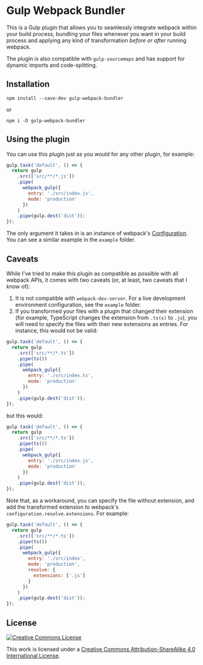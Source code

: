 # Gulp Webpack Bundler
This is a Gulp plugin that allows you to seamlessly integrate webpack within your build process, bundling your files whenever you want in your build process and applying any kind of transformation *before or after* running webpack.

The plugin is also compatible with `gulp-sourcemaps` and has support for dynamic imports and code-splitting.

## Installation
```shell
npm install --save-dev gulp-webpack-bundler
```
or
```shell
npm i -D gulp-webpack-bundler
```

## Using the plugin
You can use this plugin just as you would for any other plugin, for example:
```javascript
gulp.task('default', () => {
  return gulp
    .src(['src/**/*.js'])
    .pipe(
      webpack_gulp({
        entry: './src/index.js',
        mode: 'production'
      })
    )
    .pipe(gulp.dest('dist'));
});
```
The only argument it takes in is an instance of webpack's [Configuration](https://webpack.js.org/configuration/). You can see a similar example in the `example` folder.

## Caveats
While I've tried to make this plugin as compatible as possible with all webpack APIs, it comes with two caveats (or, at least, two caveats that I know of):

1. It is not compatible with `webpack-dev-server`. For a live development environment configuration, see the `example` folder.
2. If you transformed your files with a plugin that changed their extension (for example, TypeScript changes the extension from `.ts(x)` to `.js`), you will need to specify the files with their new extensions as entries. For instance, this would not be valid:
  ```javascript
  gulp.task('default', () => {
    return gulp
      .src(['src/**/*.ts'])
      .pipe(ts())
      .pipe(
        webpack_gulp({
          entry: './src/index.ts',
          mode: 'production'
        })
      )
      .pipe(gulp.dest('dist'));
  });
  ```
  but this would:
  ```javascript
  gulp.task('default', () => {
    return gulp
      .src(['src/**/*.ts'])
      .pipe(ts())
      .pipe(
        webpack_gulp({
          entry: './src/index.js',
          mode: 'production'
        })
      )
      .pipe(gulp.dest('dist'));
  });
  ```
  Note that, as a workaround, you can specify the file without extension, and add the transformed extension to webpack's `configuration.resolve.extensions`. For example:
  ```javascript
  gulp.task('default', () => {
    return gulp
      .src(['src/**/*.ts'])
      .pipe(ts())
      .pipe(
        webpack_gulp({
          entry: './src/index',
          mode: 'production',
          resolve: {
            extensions: ['.js']
          }
        })
      )
      .pipe(gulp.dest('dist'));
  });
  ```

## License
[![Creative Commons License](https://i.creativecommons.org/l/by-sa/4.0/88x31.png)](http://creativecommons.org/licenses/by-sa/4.0/)

This work is licensed under a [Creative Commons Attribution-ShareAlike 4.0 International License](http://creativecommons.org/licenses/by-sa/4.0/).
